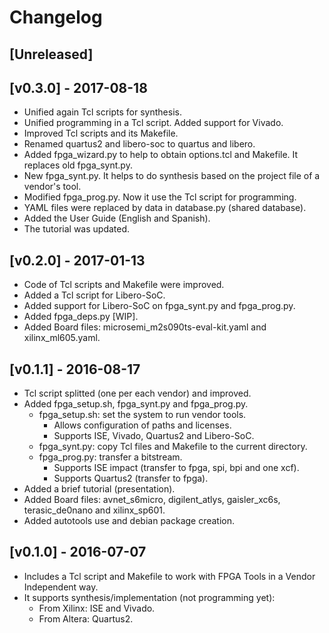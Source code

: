 # Changelog

## [Unreleased]

## [v0.3.0] - 2017-08-18
* Unified again Tcl scripts for synthesis.
* Unified programming in a Tcl script. Added support for Vivado.
* Improved Tcl scripts and its Makefile.
* Renamed quartus2 and libero-soc to quartus and libero.
* Added fpga_wizard.py to help to obtain options.tcl and Makefile. It replaces old fpga_synt.py.
* New fpga_synt.py. It helps to do synthesis based on the project file of a vendor's tool.
* Modified fpga_prog.py. Now it use the Tcl script for programming.
* YAML files were replaced by data in database.py (shared database).
* Added the User Guide (English and Spanish).
* The tutorial was updated.

## [v0.2.0] - 2017-01-13 
* Code of Tcl scripts and Makefile were improved.
* Added a Tcl script for Libero-SoC.
* Added support for Libero-SoC on fpga_synt.py and fpga_prog.py.
* Added fpga_deps.py [WIP].
* Added Board files: microsemi_m2s090ts-eval-kit.yaml and xilinx_ml605.yaml.

## [v0.1.1] - 2016-08-17
* Tcl script splitted (one per each vendor) and improved.
* Added fpga_setup.sh, fpga_synt.py and fpga_prog.py.
  * fpga_setup.sh: set the system to run vendor tools.
    * Allows configuration of paths and licenses.
    * Supports ISE, Vivado, Quartus2 and Libero-SoC.
  * fpga_synt.py: copy Tcl files and Makefile to the current directory.
  * fpga_prog.py: transfer a bitstream.
    * Supports ISE impact (transfer to fpga, spi, bpi and one xcf).
    * Supports Quartus2 (transfer to fpga).
* Added a brief tutorial (presentation).
* Added Board files: avnet_s6micro, digilent_atlys, gaisler_xc6s, terasic_de0nano and xilinx_sp601.
* Added autotools use and debian package creation.

## [v0.1.0] - 2016-07-07 
* Includes a Tcl script and Makefile to work with FPGA Tools in a Vendor Independent way.
* It supports synthesis/implementation (not programming yet):
  * From Xilinx: ISE and Vivado.
  * From Altera: Quartus2.
